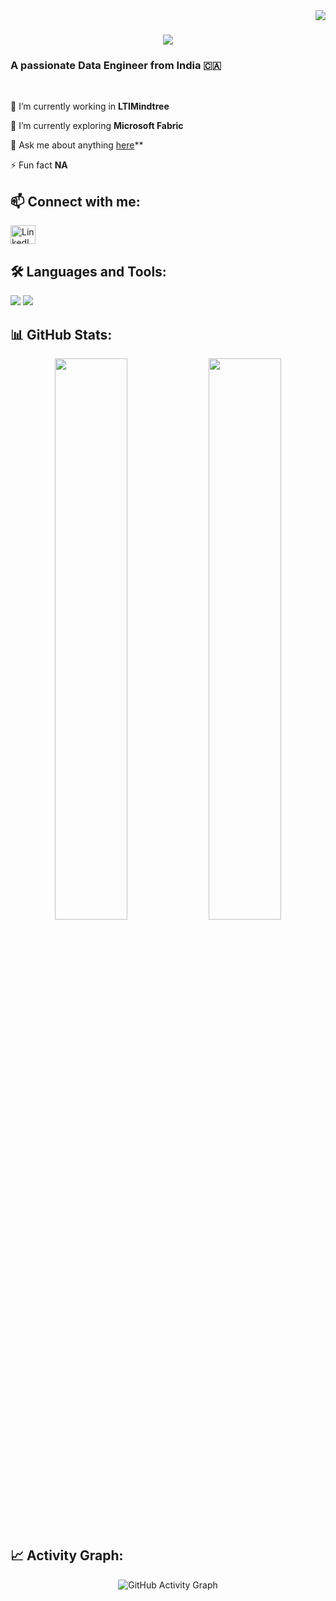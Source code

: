 <img align="right" src="https://visitor-badge.laobi.icu/badge?page_id=vigneshmestha14.vigneshmestha14" />

<h1 align="center">
    <img src="https://readme-typing-svg.herokuapp.com/?font=Righteous&size=35&center=true&vCenter=true&width=500&height=70&duration=4000&lines=Hi+There!+👋;+I'm+Vignesh+Mestha!;" />
</h1>

<h3 align="left">A passionate Data Engineer from India 🇨🇦</h3>

<br/>

<div align="left">
 
 🔭 I’m currently working in **LTIMindtree**
 
 🌱 I’m currently exploring **Microsoft Fabric**

💬 Ask me about anything [here](https://github.com/vigneshmesth14/vigneshmestha14/issues)**

⚡ Fun fact **NA**

 </div>


## 📫 Connect with me:
<p align="left">
  <a href="https://linkedin.com/in/vigneshmestha" target="_blank">
    <img align="center" src="https://raw.githubusercontent.com/rahuldkjain/github-profile-readme-generator/master/src/images/icons/Social/linked-in-alt.svg" alt="LinkedIn" height="30" width="40" />
  </a>
</p>


## 🛠️ Languages and Tools:
<p align="left">
   <img src="https://skillicons.dev/icons?i=react,bootstrap,mui,html,css,vscode,github,figma,tailwind,git,r" />
    <img src="https://skillicons.dev/icons?i=nodejs,python,javascript,typescript,express,firebase,mongodb,c,java,nextjs,mysql,flask" /><br>
  </a>
</p>


## 📊 GitHub Stats:

<div align="center">
  <img width="48%" src="https://github-readme-stats.vercel.app/api?username=vigneshmestha14&show_icons=true&theme=tokyonight" />
  <img width="48%" src="https://github-readme-streak-stats.herokuapp.com/?user=vigneshmestha14&theme=tokyonight" />
</div>

## 📈 Activity Graph:
<p align="center">
  <img src="https://github-readme-activity-graph.vercel.app/graph?username=vigneshmestha14&theme=nord" alt="GitHub Activity Graph" />
</p>



